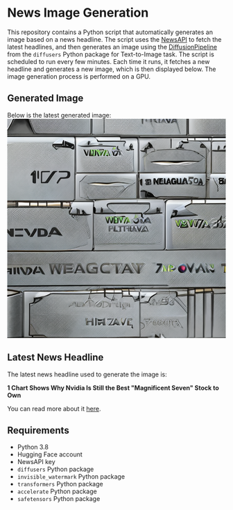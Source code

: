 # News Image Generation
This repository contains a Python script that automatically generates an image based on a news headline. The script uses the [NewsAPI](https://newsapi.org/) to fetch the latest headlines, and then generates an image using the [DiffusionPipeline](https://github.com/huggingface/diffusers) from the `diffusers` Python package for Text-to-Image task.
The script is scheduled to run every few minutes. Each time it runs, it fetches a new headline and generates a new image, which is then displayed below. The image generation process is performed on a GPU.

## Generated Image
Below is the latest generated image:
![Generated Image](image.png)

## Latest News Headline
The latest news headline used to generate the image is:

**1 Chart Shows Why Nvidia Is Still the Best "Magnificent Seven" Stock to Own**

You can read more about it [here](https://news.google.com/rss/articles/CBMiekFVX3lxTE9fWnpod0luSnZqUmk1eXd5MUg3T3hWZDBydHZfWjRPaXkxcHFhZS12Nkg1MXhwNUJlMVFFc1hfX1lRX05pTWZZOUZ5bjJmbS1leTN6M29qNFdvYXh3Z2FuNWdveXlUYXZScTVqTE5SZ3JqNDVBOG9WVDRB?oc=5).

## Requirements
- Python 3.8
- Hugging Face account
- NewsAPI key
- `diffusers` Python package
- `invisible_watermark` Python package
- `transformers` Python package
- `accelerate` Python package
- `safetensors` Python package
